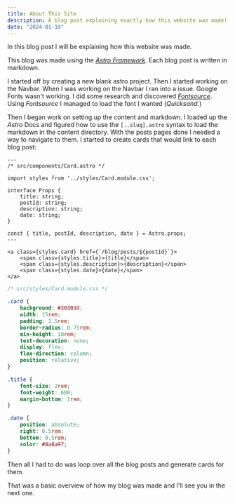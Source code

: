 ```yaml
---
title: About This Site
description: A blog post explaining exactly how this website was made!
date: "2024-01-19"
---
```


In this blog post I will be explaining how this website was made.

This blog was made using the *[Astro Framework](https://astro.build)*. Each blog post is written in markdown.

I started off by creating a new blank astro project. Then I started working on the Navbar. When I was working on the Navbar I ran into a issue. Google Fonts wasn't working. I did some research and discovered *[Fontsource](https://fontsource.org)*. Using *Fontsource* I managed to load the font I wanted (*Quicksand*.)

Then I began work on setting up the content and markdown. I loaded up the *Astro* Docs and figured how to use the `[..slug].astro` syntax to load the markdown in the content directory. With the posts pages done I needed a way to navigate to them. I started to create cards that would link to each blog post:

```astro
---
/* src/components/Card.astro */

import styles from '../styles/Card.module.css';

interface Props {
    title: string;
    postId: string;
    description: string;
    date: string;
}

const { title, postId, description, date } = Astro.props;
---

<a class={styles.card} href={`/blog/posts/${postId}`}>
    <span class={styles.title}>{title}</span>
    <span class={styles.description}>{description}</span>
    <span class={styles.date}>{date}</span>
</a>
```

```css
/* src/styles/Card.module.css */

.card {
    background: #30303d;
    width: 15rem;
    padding: 1.5rem;
    border-radius: 0.75rem;
    min-height: 10rem;
    text-decoration: none;
    display: flex;
    flex-direction: column;
    position: relative;
}

.title {
    font-size: 2rem;
    font-weight: 600;
    margin-bottom: 1rem;
}

.date {
    position: absolute;
    right: 0.5rem;
    bottom: 0.5rem;
    color: #8a8a97;
}
```

Then all I had to do was loop over all the blog posts and generate cards for them.

That was a basic overview of how my blog was made and I'll see you in the next one.
